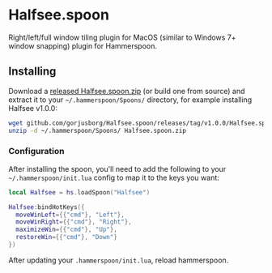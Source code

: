 # Halfsee.spoon

Right/left/full window tiling plugin for MacOS (similar to Windows 7+ window snapping) plugin for Hammerspoon.

## Installing

Download a [released Halfsee.spoon.zip](https://github.com/gorjusborg/halfsee.spoon/releases/latest) (or build one from source) and extract it to your `~/.hammerspoon/Spoons/` directory, for example installing Halfsee v1.0.0:

```bash
wget github.com/gorjusborg/Halfsee.spoon/releases/tag/v1.0.0/Halfsee.spoon.zip
unzip -d ~/.hammerspoon/Spoons/ Halfsee.spoon.zip
```

### Configuration

After installing the spoon, you'll need to add the following to your `~/.hammerspoon/init.lua` config to map it to the keys you want:

```lua
local Halfsee = hs.loadSpoon("Halfsee")

Halfsee:bindHotKeys({
  moveWinLeft={{"cmd"}, "Left"},
  moveWinRight={{"cmd"}, "Right"},
  maximizeWin={{"cmd"}, "Up"},
  restoreWin={{"cmd"}, "Down"}
})
```

After updating your `.hammerspoon/init.lua`, reload hammerspoon.

